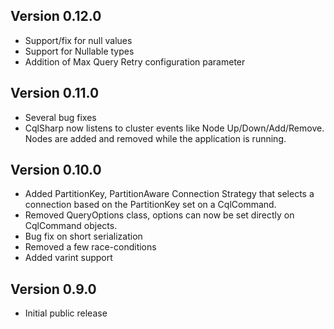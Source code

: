 ## Version 0.12.0
* Support/fix for null values
* Support for Nullable types
* Addition of Max Query Retry configuration parameter

## Version 0.11.0
* Several bug fixes
* CqlSharp now listens to cluster events like Node Up/Down/Add/Remove. Nodes are added and removed while the application is running.

## Version 0.10.0
* Added PartitionKey, PartitionAware Connection Strategy that selects a connection based on the PartitionKey set on a CqlCommand.
* Removed QueryOptions class, options can now be set directly on CqlCommand objects.
* Bug fix on short serialization
* Removed a few race-conditions
* Added varint support

## Version 0.9.0
* Initial public release